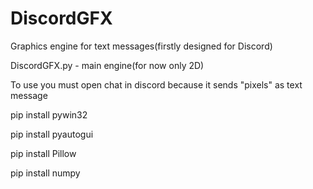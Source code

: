 # DiscordGFX
Graphics engine for text messages(firstly designed for Discord)

DiscordGFX.py - main engine(for now only 2D)

To use you must open chat in discord because it sends "pixels" as text message

pip install pywin32

pip install pyautogui

pip install Pillow

pip install numpy
